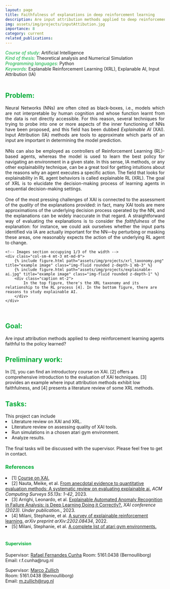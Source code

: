 ```yaml
---
layout: page
title: Faithfulness of explanations in deep reinforcement learning
description: Are input attribution methods applied to deep reinforcement learning agents faithful to the policy learned?
img: assets/img/projects/inputAttibution.jpg
importance: 8
category: current
related_publications: 
---
```



<style>
    h7:after {
        content: "\A";
        white-space: pre;
    }
</style>
<h6 style="color: #00ab37;display: inline">Course of study:</h6>
<h7 style="display: inline;">Artificial Intelligence</h7>

<h6 style="color: #00ab37;display: inline">Kind of thesis:</h6> 
<h7 style="display: inline;">Theoretical analysis and Numerical Simulation</h7>

<h6 style="color: #00ab37; display: inline">Programming languages:</h6>
<h7 style="display: inline;">Python</h7>

<h6 style="color: #00ab37; display: inline">Keywords:</h6>
<h7 style="display: inline;">Explanable Reinforcement Learning (XRL), Explanable AI, Input Attribution (IA) </h7>

<br>
<h2 style="color: #00ab37;">Problem:</h2>
<div class="row">
    <!-- Text section occupying 2/3 of the width -->
    <div class="col-sm-8 mt-3 mt-md-0" style="text-align: justify;">
        Neural Networks (NNs) are often cited as black-boxes, i.e., models which are not interpretable by human cognition and whose function learnt from the data is not directly accessible. For this reason, several techniques for trying to probe into one or more aspects of the inner functioning of NNs have been proposed, and this field has been dubbed <i>Explainable AI</i> (XAI). Input Attribution (IA) methods are tools to approximate which parts of an input are important in determining the model prediction.
        <br><br>
        NNs can also be employed as controllers of Reinforcement Learning (RL)-based agents, whereas the model is used to learn the best policy for navigating an environment in a given state. In this sense, IA methods, or any other explainability technique, can be a great tool for getting intuitions about the reasons why an agent executes a specific action. The field that looks for explainability in RL agent behaviors is called explainable RL (XRL). The goal of XRL is to elucidate the decision-making process of learning agents in sequential decision-making settings.
        <br><br>
        One of the most pressing challenges of XAI is connected to the assessment of the <i>quality</i> of the explanations provided: in fact, many XAI tools are mere approximations of the underlying decision process operated by the NN, and the explanations can be widely inaccurate in that regard. A straightforward way of evaluating the explanations is to consider the <i>faithfulness</i> of the explanation: for instance, we could ask ourselves whether the input parts identified via IA are actually important for the NN—by perturbing or masking these areas, one reasonably expects the action of the underlying RL agent to change.       
    </div>

    <!-- Images section occupying 1/3 of the width -->
    <div class="col-sm-4 mt-3 mt-md-0">
        {% include figure.html path="assets/img/projects/xrl_taxonomy.png" title="example image" class="img-fluid rounded z-depth-1 mb-3" %}
        {% include figure.html path="assets/img/projects/explainable-ai.jpg" title="example image" class="img-fluid rounded z-depth-1" %}
        <div class="caption mt-2">
            In the top figure, there's the XRL taxonomy and its relationship to the RL process [4]. In the bottom figure, there are reasons to study explainable AI.
        </div>
    </div>
</div>

<br>
<h2 style="color: #00ab37;">Goal:</h2>
Are input attribution methods applied to deep reinforcement learning agents faithful to the policy learned?


<br>
<h2 style="color: #00ab37;">Preliminary work:</h2>
In [1], you can find an introductory course on XAI. [2] offers a comprehensive introduction to the evaluation of XAI techniques. [3] provides an example where input attribution methods exhibit low faithfulness, and [4] presents a literature review of some XRL methods.


<br>
<h2 style="color: #00ab37;">Tasks:</h2>
This project can include
<li>Literature review on XAI and XRL.</li>
<li>Literature review on assessing quality of XAI tools.</li>
<li>Run simulations in a chosen atari gym environment. </li>
<li>Analyze results.</li>
<br>
The final tasks will be discussed with the supervisor. Please feel free to get in contact.
 

<br>
<h3 style="color: #00ab37;">References</h3>

<li>[1] <a href="https://hcixaitutorial.github.io/"> Course on XAI. </a> </li>

<li>[2] Nauta, Meike, et al. <a href="https://arxiv.org/abs/2201.08164">From anecdotal evidence to quantitative evaluation methods: A systematic review on evaluating explainable ai.</a> <i>ACM Computing Surveys 55.13s: 1-42</i>, 2023.</li>

<li>[3] Arrighi, Leonardo, et al. <a href="https://drive.google.com/file/d/1WpfTWjSV6uS576-uF27NHzZBnWnWiN-8/view">Explainable Automated Anomaly Recognition in Failure Analysis: is Deep Learning Doing it Correctly?.</a> <i> XAI conference (2023). Under publication.</i>, 2023.</li>

<li>[4] Milani, Stephanie, et al.  <a href="https://mo-gymnasium.farama.org/">A survey of explainable reinforcement learning.</a> <i>arXiv preprint arXiv:2202.08434</i>, 2022.</li>

<li>[5] Milani, Stephanie, et al.  <a href="https://gymnasium.farama.org/environments/atari/complete_list/">A complete list of atari gym environments.</a></li>



<br>
<h4 style="color: #00ab37;">Supervision</h4>
Supervisor: <a href="https://www.rug.nl/staff/r.f.cunha/?lang=en">Rafael Fernandes Cunha</a>  
Room: 5161.0438 (Bernoulliborg)  
Email: r.f.cunha@rug.nl  

Supervisor: <a href="https://www.rug.nl/staff/m.zullich/?lang=en">Marco Zullich</a>  
Room: 5161.0438 (Bernoulliborg)  
Email: m.zullich@rug.nl






